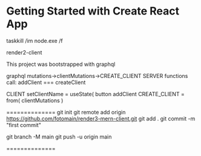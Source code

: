 # Getting Started with Create React App

taskkill /im node.exe /f

render2-client

This project was bootstrapped with graphql

graphql
 mutations->clientMutations->CREATE_CLIENT
  SERVER
    functions call: addClient === createClient

  CLIENT
    setClientName = useState(
    button
      addClient
        CREATE_CLIENT = from( clientMutations )

==============
git init
git remote add origin https://github.com/fotomain/render3-mern-client.git
git add .
git commit -m "first commit"

git branch -M main
git push -u origin main

==============
